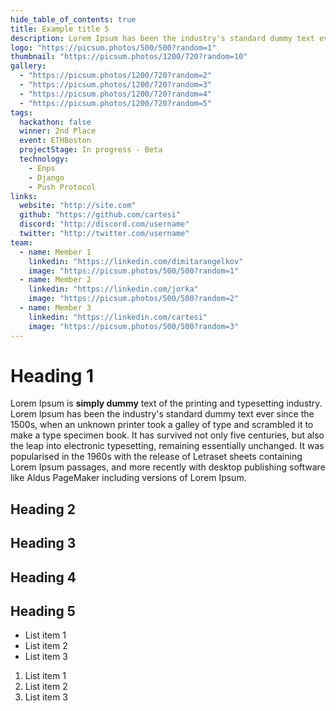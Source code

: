 ```yaml
---
hide_table_of_contents: true
title: Example title 5
description: Lorem Ipsum has been the industry's standard dummy text ever since the 1500s.
logo: "https://picsum.photos/500/500?random=1"
thumbnail: "https://picsum.photos/1200/720?random=10"
gallery:
  - "https://picsum.photos/1200/720?random=2"
  - "https://picsum.photos/1200/720?random=3"
  - "https://picsum.photos/1200/720?random=4"
  - "https://picsum.photos/1200/720?random=5"
tags:
  hackathon: false
  winner: 2nd Place
  event: ETHBoston
  projectStage: In progress - Beta
  technology:
    - Enps
    - Django
    - Push Protocol
links:
  website: "http://site.com"
  github: "https://github.com/cartesi"
  discord: "http://discord.com/username"
  twitter: "http://twitter.com/username"
team:
  - name: Member 1
    linkedin: "https://linkedin.com/dimitarangelkov"
    image: "https://picsum.photos/500/500?random=1"
  - name: Member 2
    linkedin: "https://linkedin.com/jorka"
    image: "https://picsum.photos/500/500?random=2"
  - name: Member 3
    linkedin: "https://linkedin.com/cartesi"
    image: "https://picsum.photos/500/500?random=3"
---
```


# Heading 1

Lorem Ipsum is **simply dummy** text of the printing and typesetting industry. Lorem Ipsum has been the industry's standard dummy text ever since the 1500s, when an unknown printer took a galley of type and scrambled it to make a type specimen book. It has survived not only five centuries, but also the leap into electronic typesetting, remaining essentially unchanged. It was popularised in the 1960s with the release of Letraset sheets containing Lorem Ipsum passages, and more recently with desktop publishing software like Aldus PageMaker including versions of Lorem Ipsum.

## Heading 2

## Heading 3

## Heading 4

## Heading 5

- List item 1
- List item 2
- List item 3

1. List item 1
2. List item 2
3. List item 3
